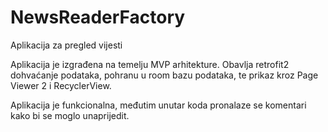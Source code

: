 # NewsReaderFactory

Aplikacija za pregled vijesti

Aplikacija je izgrađena na temelju MVP arhitekture. Obavlja retrofit2 dohvaćanje podataka, pohranu u room bazu podataka, te prikaz kroz Page Viewer 2 i RecyclerView.

Aplikacija je funkcionalna, međutim unutar koda pronalaze se komentari kako bi se moglo unaprijedit.
